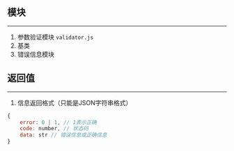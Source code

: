 ## 模块
---

1. 参数验证模块 `validator.js`
2. 基类
3. 错误信息模块

## 返回值
---

1. 信息返回格式（只能是JSON字符串格式）

```js
{
    error: 0 | 1, // 1表示正确
    code: number, // 状态码
    data: str // 错误信息或正确信息
}
```